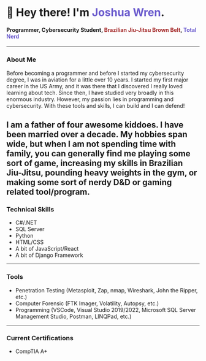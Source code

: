 # 👋 Hey there! I'm <span style="color: slateblue">Joshua Wren</span>.
#### Programmer, Cybersecurity Student, <span style="color: brown">Brazilian Jiu-Jitsu Brown Belt</span>, <span style="color: slateblue">Total Nerd<span style="color: slateblue">
---
### About Me
Before becoming a programmer and before I started my cybersecurity degree, I was in aviation for a little over 10 years. I started my first major career in the US Army, and it was there that I discovered I really loved learning about tech. Since then, I have studied very broadly in this enormous industry. However, my passion lies in programming and cybersecurity. With these tools and skills, I can build and I can defend!
    
I am a father of four awesome kiddoes. I have been married over a decade. My hobbies span wide, but when I am not spending time with family, you can generally find me playing some sort of game, increasing my skills in Brazilian Jiu-Jitsu, pounding heavy weights in the gym, or making some sort of nerdy D&D or gaming related tool/program.
---
### Technical Skills
* C#/.NET
* SQL Server
* Python
* HTML/CSS
* A bit of JavaScript/React
* A bit of Django Framework
---
### Tools
* Penetration Testing (Metasploit, Zap, nmap, Wireshark, John the Ripper, etc.)
* Computer Forensic (FTK Imager, Volatility, Autopsy, etc.)
* Programming (VSCode, Visual Studio 2019/2022, Microsoft SQL Server Management Studio, Postman, LINQPad, etc.)
---
### Current Certifications
* CompTIA A+

